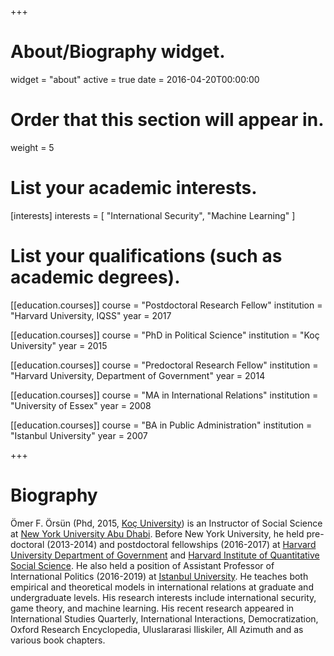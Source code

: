 +++
# About/Biography widget.
widget = "about"
active = true
date = 2016-04-20T00:00:00

# Order that this section will appear in.
weight = 5

# List your academic interests.
[interests]
  interests = [
    "International Security",
    "Machine Learning"
  ]

# List your qualifications (such as academic degrees).

[[education.courses]]
  course = "Postdoctoral Research Fellow"
  institution = "Harvard University, IQSS"
  year = 2017

[[education.courses]]
  course = "PhD in Political Science"
  institution = "Koç University"
  year = 2015

[[education.courses]]
  course = "Predoctoral Research Fellow"
  institution = "Harvard University, Department of Government"
  year = 2014

[[education.courses]]
  course = "MA in International Relations"
  institution = "University of Essex"
  year = 2008

[[education.courses]]
  course = "BA in Public Administration"
  institution = "Istanbul University"
  year = 2007
 
+++

# Biography

Ömer F. Örsün (Phd, 2015, [Koç University](https://www.ku.edu.tr)) is an Instructor of Social Science at [New York University Abu Dhabi](https://nyuad.nyu.edu/en/). Before New York University, he held pre-doctoral (2013-2014) and postdoctoral fellowships (2016-2017) at [Harvard University Department of Government](https://gov.harvard.edu/) and [Harvard Institute of Quantitative Social Science](https://www.iq.harvard.edu/). He also held a position of Assistant Professor of International Politics (2016-2019) at [Istanbul University](https://www.istanbul.edu.tr). He teaches both empirical and theoretical models in international relations at graduate and undergraduate levels. His research interests include international security, game theory, and machine learning. His recent research appeared in International Studies Quarterly, International Interactions, Democratization, Oxford Research Encyclopedia, Uluslararasi Iliskiler, All Azimuth and as various book chapters.

